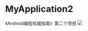 # MyApplication2
《Android编程权威指南》第二个项目
![](http://ww1.sinaimg.cn/mw690/006rAlqhly1fji1dq6htgj30ax0mftcb.jpg)
